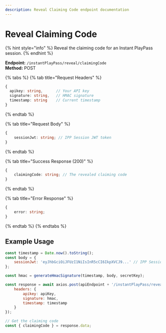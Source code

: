 ```yaml
---
description: Reveal Claiming Code endpoint documentation
---
```


# Reveal Claiming Code

{% hint style="info" %} Reveal the claiming code for an Instant PlayPass session. {% endhint %}

**Endpoint:** `/instantPlayPass/reveal/claimingCode`  
**Method:** POST

{% tabs %} {% tab title="Request Headers" %}

```typescript
{
  apikey: string,      // Your API key
  signature: string,   // HMAC signature
  timestamp: string    // Current timestamp
}
```

{% endtab %}

{% tab title="Request Body" %}

```typescript
{
    sessionJwt: string; // IPP Session JWT token
}
```

{% endtab %}

{% tab title="Success Response (200)" %}

```typescript
{
    claimingCode: string; // The revealed claiming code
}
```

{% endtab %}

{% tab title="Error Response" %}

```typescript
{
    error: string;
}
```

{% endtab %} {% endtabs %}

## Example Usage

```javascript
const timestamp = Date.now().toString();
const body = {
    sessionJwt: 'eyJhbGciOiJFUzI1NiIsInR5cCI6IkpXVCJ9...' // IPP Session JWT from registration
};

const hmac = generateHmacSignature(timestamp, body, secretKey);

const response = await axios.post(apiEndpoint + '/instantPlayPass/reveal/claimingCode', body, {
    headers: {
        apikey: apiKey,
        signature: hmac,
        timestamp: timestamp
    }
});

// Get the claiming code
const { claimingCode } = response.data;
```
